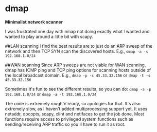 # dmap
**Minimalist network scanner**

I was frustrated one day with nmap not doing exactly what I wanted and wanted to play around a little bit with scapy.

##LAN scanning
I find the best results are to just do an ARP sweep of the network and then TCP SYN scan the discovered hosts.
E.g., `dmap -a -s 192.168.1.0/24`

##WAN scanning
Since ARP sweeps are not viable for WAN scanning, dmap has ICMP ping and TCP ping options for scanning hosts outside
of the local broadcast domain.
E.g., `dmap -p -s 45.33.32.156` or `dmap -t -s 45.33.32.156`

Sometimes it's fun to see the different results, so you can do: `dmap -a -p 192.168.1.0/24` or
`dmap -a -t 192.168.1.0/24`

The code is extremely rough'n'ready, so apologies for that. It's also extremely slow, as I haven't added multiprocessing
support yet. It uses netaddr, docopts, scapy, clint and netifaces to get the job done. Most functions require access to
privileged system functions such as sending/receiving ARP traffic so you'll have to run it as root.
